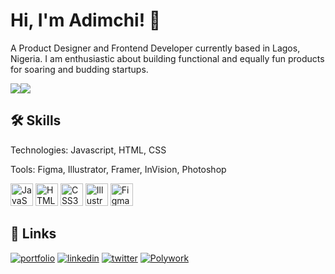 
# Hi, I'm Adimchi! 👋

A Product Designer and Frontend Developer currently based in Lagos, Nigeria. I am enthusiastic about building functional and equally fun products for soaring and budding startups.

<a href="https://www.twitter.com/vector_chi" target="_blank" rel="noreferrer"><img
src="https://img.shields.io/twitter/follow/vector_chi?logo=twitter&style=for-the-badge&color=facc15&labelColor=000000"
/></a><a href="https://www.github.com/Vectorchi" target="_blank" rel="noreferrer"><img
src="https://img.shields.io/github/followers/VectorChi?logo=github&style=for-the-badge&color=facc15&labelColor=000000" /></a>

## 🛠 Skills
Technologies: Javascript, HTML, CSS

Tools: Figma, Illustrator, Framer, InVision, Photoshop


<a href="https://developer.mozilla.org/en-US/docs/Web/JavaScript" target="_blank" rel="noreferrer"><img src="https://raw.githubusercontent.com/danielcranney/readme-generator/main/public/icons/skills/javascript-colored.svg" width="36" height="36" alt="JavaScript" /></a>
<a href="https://developer.mozilla.org/en-US/docs/Glossary/HTML5" target="_blank" rel="noreferrer"><img src="https://raw.githubusercontent.com/danielcranney/readme-generator/main/public/icons/skills/html5-colored.svg" width="36" height="36" alt="HTML5" /></a>
<a href="https://www.w3.org/TR/CSS/#css" target="_blank" rel="noreferrer"><img src="https://raw.githubusercontent.com/danielcranney/readme-generator/main/public/icons/skills/css3-colored.svg" width="36" height="36" alt="CSS3" /></a>
<a href="adobe.com/uk/products/illustrator.html" target="_blank" rel="noreferrer"><img src="https://raw.githubusercontent.com/danielcranney/readme-generator/main/public/icons/skills/illustrator-colored.svg" width="36" height="36" alt="Illustrator" /></a>
<a href="https://www.figma.com/" target="_blank" rel="noreferrer"><img src="https://raw.githubusercontent.com/danielcranney/readme-generator/main/public/icons/skills/figma-colored.svg" width="36" height="36" alt="Figma" /></a>


## 🔗 Links
[![portfolio](https://img.shields.io/badge/my_portfolio-000?style=for-the-badge&logo=ko-fi&logoColor=white)](https://vectorchi.github.io/portfolio/)
[![linkedin](https://img.shields.io/badge/linkedin-0A66C2?style=for-the-badge&logo=linkedin&logoColor=white)](https://www.linkedin.com/in/adimchioka/)
[![twitter](https://img.shields.io/badge/twitter-1DA1F2?style=for-the-badge&logo=twitter&logoColor=white)](https://twitter.com/vector_chi)
[![Polywork](https://img.shields.io/badge/Polywork-543DE0?style=for-the-badge&logo=polywork&logoColor=black)](https://www.polywork.com/vectorchi)
